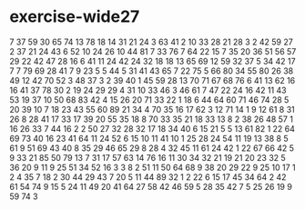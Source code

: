 # exercise-wide27
7
37
59
30
65
74
13
78
18
14
31
21
24
3
63
41
2
10
33
28
21
28
3
2
42
59
27
2
37
21
24
43
6
52
10
24
26
10
44
81
7
33
76
7
64
22
15
7
35
20
36
51
56
57
29
22
42
47
28
16
6
41
11
24
42
24
32
18
18
13
65
69
12
59
32
37
5
34
42
17
7
7
79
69
28
41
7
9
23
5
5
44
5
31
41
43
65
7
22
75
5
66
80
34
55
80
26
38
49
12
42
70
52
3
48
37
3
2
39
40
1
45
59
28
13
70
71
67
68
76
6
41
13
62
16
16
41
37
78
30
2
19
24
29
29
4
31
10
33
46
3
46
61
7
47
22
24
16
42
11
43
53
19
37
10
50
68
83
42
4
15
26
20
71
33
22
1
18
6
44
64
60
71
46
74
28
5
20
39
10
7
18
23
43
55
60
89
21
34
4
70
35
16
17
62
3
12
71
14
1
9
12
61
8
31
26
8
28
41
17
33
17
39
20
55
35
18
8
70
33
35
21
18
33
13
8
2
38
26
48
57
1
16
26
33
7
44
16
2
2
50
27
32
28
32
17
18
34
40
6
15
21
5
5
13
61
82
1
22
64
69
73
40
16
23
41
64
11
24
52
6
15
10
11
41
10
1
25
28
24
54
11
19
13
38
8
5
61
9
51
69
43
40
8
35
29
46
65
29
8
28
4
32
45
11
61
24
42
1
22
67
66
42
5
9
33
21
85
50
79
13
7
31
17
57
63
14
76
16
11
30
34
32
21
19
21
20
23
32
5
36
20
9
11
9
25
51
34
52
16
3
3
8
2
51
11
50
64
68
9
38
20
29
22
9
25
10
17
1
2
4
35
7
18
2
30
44
29
43
7
20
5
11
44
89
32
1
2
22
6
15
17
45
34
64
2
42
61
54
74
9
15
5
24
11
49
20
41
64
27
58
42
46
59
5
28
35
42
7
5
25
26
19
9
59
74
3
